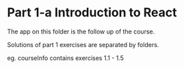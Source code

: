# Part 1-a Introduction to React

The app on this folder is the follow up of the course.

Solutions of part 1 exercises are separated by folders.

eg. courseInfo contains exercises 1.1 - 1.5